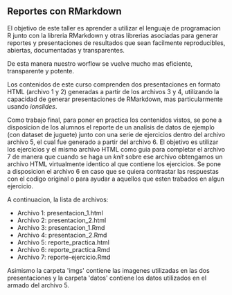 ## Reportes con RMarkdown

El objetivo de este taller es aprender a utilizar el lenguaje de programacion R junto con la libreria RMarkdown y otras librerias asociadas para generar reportes y presentaciones de resultados que sean facilmente reproducibles, abiertas, documentadas y transparentes. 

De esta manera nuestro worflow se vuelve mucho mas eficiente, transparente y potente.

Los contenidos de este curso comprenden dos presentaciones en formato HTML (archivo 1 y 2) generadas a partir de los archivos 3 y 4, utilizando la capacidad de generar presentaciones de RMarkdown, mas particularmente usando *ionslides*.

Como trabajo final, para poner en practica los contenidos vistos, se pone a disposicion de los alumnos el reporte de un analisis de datos de ejemplo (con dataset de juguete) junto con una serie de ejercicios dentro del archivo archivo 5, el cual fue generado a partir del archivo 6. El objetivo es utilizar los ejercicios y el mismo archivo HTML como guia para completar el archivo 7 de manera que cuando se haga un *knit* sobre ese archivo obtengamos un archivo HTML virtualmente identico al que contiene los ejercicios. Se pone a disposicion el archivo 6 en caso que se quiera contrastar las respuestas con el codigo original o para ayudar a aquellos que esten trabados en algun ejercicio. 

A continuacion, la lista de archivos:

* Archivo 1: presentacion_1.html
* Archivo 2: presentacion_2.html
* Archivo 3: presentacion_1.Rmd
* Archivo 4: presentacion_2.Rmd
* Archivo 5: reporte_practica.html
* Archivo 6: reporte_practica.Rmd
* Archivo 7: reporte-ejercicio.Rmd

Asimismo la carpeta 'imgs' contiene las imagenes utilizadas en las dos presentaciones y la carpeta 'datos' contiene los datos utilizados en el armado del archivo 5. 

